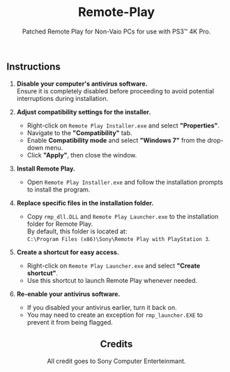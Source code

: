 <div align="center">

# Remote-Play
Patched Remote Play for Non-Vaio PCs for use with PS3™ 4K Pro.
</div>
</br>

## Instructions  

1. **Disable your computer's antivirus software.**  
   Ensure it is completely disabled before proceeding to avoid potential interruptions during installation.  

2. **Adjust compatibility settings for the installer.**  
   - Right-click on `Remote Play Installer.exe` and select **"Properties"**.  
   - Navigate to the **"Compatibility"** tab.  
   - Enable **Compatibility mode** and select **"Windows 7"** from the drop-down menu.  
   - Click **"Apply"**, then close the window.  

3. **Install Remote Play.**  
   - Open `Remote Play Installer.exe` and follow the installation prompts to install the program.  

4. **Replace specific files in the installation folder.**  
   - Copy `rmp_dll.DLL` and `Remote Play Launcher.exe` to the installation folder for Remote Play.  
     By default, this folder is located at:  
     `C:\Program Files (x86)\Sony\Remote Play with PlayStation 3`.  

5. **Create a shortcut for easy access.**  
   - Right-click on `Remote Play Launcher.exe` and select **"Create shortcut"**.  
   - Use this shortcut to launch Remote Play whenever needed.  

6. **Re-enable your antivirus software.**  
   - If you disabled your antivirus earlier, turn it back on.  
   - You may need to create an exception for `rmp_launcher.EXE` to prevent it from being flagged.

<div align="center">

## Credits
All credit goes to Sony Computer Enterteinmant.
</div>
</br>